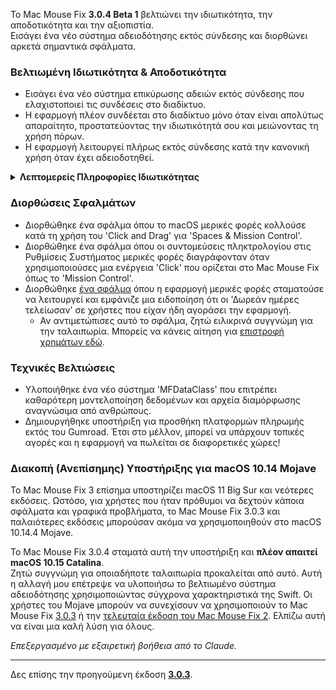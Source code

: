 Το Mac Mouse Fix **3.0.4 Beta 1** βελτιώνει την ιδιωτικότητα, την αποδοτικότητα και την αξιοπιστία.\
Εισάγει ένα νέο σύστημα αδειοδότησης εκτός σύνδεσης και διορθώνει αρκετά σημαντικά σφάλματα.

### Βελτιωμένη Ιδιωτικότητα & Αποδοτικότητα

- Εισάγει ένα νέο σύστημα επικύρωσης αδειών εκτός σύνδεσης που ελαχιστοποιεί τις συνδέσεις στο διαδίκτυο.
- Η εφαρμογή πλέον συνδέεται στο διαδίκτυο μόνο όταν είναι απολύτως απαραίτητο, προστατεύοντας την ιδιωτικότητά σου και μειώνοντας τη χρήση πόρων.
- Η εφαρμογή λειτουργεί πλήρως εκτός σύνδεσης κατά την κανονική χρήση όταν έχει αδειοδοτηθεί.

<details>
<summary><b>Λεπτομερείς Πληροφορίες Ιδιωτικότητας</b></summary>
Οι προηγούμενες εκδόσεις επικύρωναν τις άδειες διαδικτυακά σε κάθε εκκίνηση, επιτρέποντας πιθανώς την αποθήκευση αρχείων καταγραφής συνδέσεων από διακομιστές τρίτων (GitHub και Gumroad). Το νέο σύστημα εξαλείφει τις περιττές συνδέσεις – μετά την αρχική ενεργοποίηση της άδειας, συνδέεται στο διαδίκτυο μόνο αν τα τοπικά δεδομένα άδειας έχουν καταστραφεί.
<br><br>
Παρόλο που δεν καταγράφηκε ποτέ η συμπεριφορά χρήστη από εμένα προσωπικά, το προηγούμενο σύστημα θεωρητικά επέτρεπε στους διακομιστές τρίτων να καταγράφουν διευθύνσεις IP και χρόνους σύνδεσης. Το Gumroad θα μπορούσε επίσης να καταγράφει το κλειδί της άδειάς σου και πιθανώς να το συσχετίζει με προσωπικές πληροφορίες που κατέγραψε για εσένα όταν αγόρασες το Mac Mouse Fix.
<br><br>
Δεν είχα λάβει υπόψη αυτά τα λεπτά ζητήματα ιδιωτικότητας όταν έφτιαξα το αρχικό σύστημα αδειοδότησης, αλλά τώρα, το Mac Mouse Fix είναι όσο πιο ιδιωτικό και ανεξάρτητο από το διαδίκτυο γίνεται!
<br><br>
Δες επίσης την <a href=https://gumroad.com/privacy>πολιτική απορρήτου του Gumroad</a> και αυτό το <a href=https://github.com/noah-nuebling/mac-mouse-fix/issues/976#issuecomment-2140955801>σχόλιο μου στο GitHub</a>.

</details>

### Διορθώσεις Σφαλμάτων

- Διορθώθηκε ένα σφάλμα όπου το macOS μερικές φορές κολλούσε κατά τη χρήση του 'Click and Drag' για 'Spaces & Mission Control'.
- Διορθώθηκε ένα σφάλμα όπου οι συντομεύσεις πληκτρολογίου στις Ρυθμίσεις Συστήματος μερικές φορές διαγράφονταν όταν χρησιμοποιούσες μια ενέργεια 'Click' που ορίζεται στο Mac Mouse Fix όπως το 'Mission Control'.
- Διορθώθηκε [ένα σφάλμα](https://github.com/noah-nuebling/mac-mouse-fix/issues?q=state%3Aopen%20label%3A%22%27Free%20days%20are%20over%27%20bug%22) όπου η εφαρμογή μερικές φορές σταματούσε να λειτουργεί και εμφάνιζε μια ειδοποίηση ότι οι 'Δωρεάν ημέρες τελείωσαν' σε χρήστες που είχαν ήδη αγοράσει την εφαρμογή.
    - Αν αντιμετώπισες αυτό το σφάλμα, ζητώ ειλικρινά συγγνώμη για την ταλαιπωρία. Μπορείς να κάνεις αίτηση για [επιστροφή χρημάτων εδώ](https://redirect.macmousefix.com/?message=&target=mmf-apply-for-refund).

### Τεχνικές Βελτιώσεις

- Υλοποιήθηκε ένα νέο σύστημα 'MFDataClass' που επιτρέπει καθαρότερη μοντελοποίηση δεδομένων και αρχεία διαμόρφωσης αναγνώσιμα από ανθρώπους.
- Δημιουργήθηκε υποστήριξη για προσθήκη πλατφορμών πληρωμής εκτός του Gumroad. Έτσι στο μέλλον, μπορεί να υπάρχουν τοπικές αγορές και η εφαρμογή να πωλείται σε διαφορετικές χώρες!

### Διακοπή (Ανεπίσημης) Υποστήριξης για macOS 10.14 Mojave

Το Mac Mouse Fix 3 επίσημα υποστηρίζει macOS 11 Big Sur και νεότερες εκδόσεις. Ωστόσο, για χρήστες που ήταν πρόθυμοι να δεχτούν κάποια σφάλματα και γραφικά προβλήματα, το Mac Mouse Fix 3.0.3 και παλαιότερες εκδόσεις μπορούσαν ακόμα να χρησιμοποιηθούν στο macOS 10.14.4 Mojave.

Το Mac Mouse Fix 3.0.4 σταματά αυτή την υποστήριξη και **πλέον απαιτεί macOS 10.15 Catalina**.\
Ζητώ συγγνώμη για οποιαδήποτε ταλαιπωρία προκαλείται από αυτό. Αυτή η αλλαγή μου επέτρεψε να υλοποιήσω το βελτιωμένο σύστημα αδειοδότησης χρησιμοποιώντας σύγχρονα χαρακτηριστικά της Swift. Οι χρήστες του Mojave μπορούν να συνεχίσουν να χρησιμοποιούν το Mac Mouse Fix [3.0.3](https://github.com/noah-nuebling/mac-mouse-fix/releases/tag/3.0.3) ή την [τελευταία έκδοση του Mac Mouse Fix 2](https://redirect.macmousefix.com/?target=mmf2-latest). Ελπίζω αυτή να είναι μια καλή λύση για όλους.

*Επεξεργασμένο με εξαιρετική βοήθεια από το Claude.*

---

Δες επίσης την προηγούμενη έκδοση [**3.0.3**](https://github.com/noah-nuebling/mac-mouse-fix/releases/tag/3.0.3).